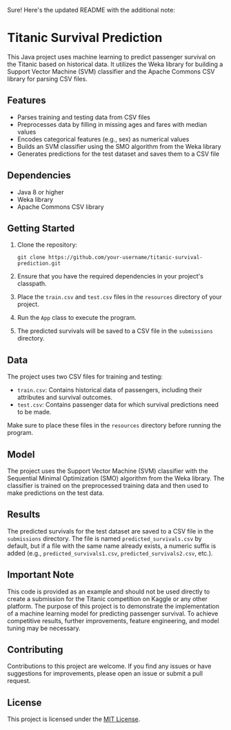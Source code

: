 Sure! Here's the updated README with the additional note:

# Titanic Survival Prediction

This Java project uses machine learning to predict passenger survival on the Titanic based on historical data. It utilizes the Weka library for building a Support Vector Machine (SVM) classifier and the Apache Commons CSV library for parsing CSV files.

## Features

- Parses training and testing data from CSV files
- Preprocesses data by filling in missing ages and fares with median values
- Encodes categorical features (e.g., sex) as numerical values
- Builds an SVM classifier using the SMO algorithm from the Weka library
- Generates predictions for the test dataset and saves them to a CSV file

## Dependencies

- Java 8 or higher
- Weka library
- Apache Commons CSV library

## Getting Started

1. Clone the repository:
   ```
   git clone https://github.com/your-username/titanic-survival-prediction.git
   ```

2. Ensure that you have the required dependencies in your project's classpath.

3. Place the `train.csv` and `test.csv` files in the `resources` directory of your project.

4. Run the `App` class to execute the program.

5. The predicted survivals will be saved to a CSV file in the `submissions` directory.

## Data

The project uses two CSV files for training and testing:

- `train.csv`: Contains historical data of passengers, including their attributes and survival outcomes.
- `test.csv`: Contains passenger data for which survival predictions need to be made.

Make sure to place these files in the `resources` directory before running the program.

## Model

The project uses the Support Vector Machine (SVM) classifier with the Sequential Minimal Optimization (SMO) algorithm from the Weka library. The classifier is trained on the preprocessed training data and then used to make predictions on the test data.

## Results

The predicted survivals for the test dataset are saved to a CSV file in the `submissions` directory. The file is named `predicted_survivals.csv` by default, but if a file with the same name already exists, a numeric suffix is added (e.g., `predicted_survivals1.csv`, `predicted_survivals2.csv`, etc.).

## Important Note

This code is provided as an example and should not be used directly to create a submission for the Titanic competition on Kaggle or any other platform. The purpose of this project is to demonstrate the implementation of a machine learning model for predicting passenger survival. To achieve competitive results, further improvements, feature engineering, and model tuning may be necessary.

## Contributing

Contributions to this project are welcome. If you find any issues or have suggestions for improvements, please open an issue or submit a pull request.

## License

This project is licensed under the [MIT License](LICENSE).